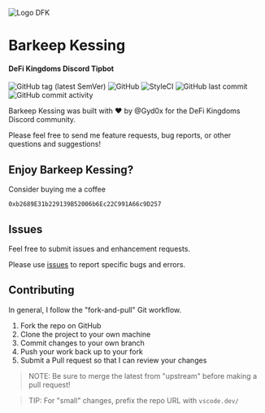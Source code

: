![Logo DFK](https://storageapi.fleek.co/ed2319ff-1320-4572-a9c4-278c4d80b634-bucket/logo_dfk_full.png)

# Barkeep Kessing
#### DeFi Kingdoms Discord Tipbot

![GitHub tag (latest SemVer)](https://img.shields.io/github/v/tag/makkinga/dfk-tipbot?label=version&style=flat-square)
![GitHub](https://img.shields.io/github/license/makkinga/dfk-tipbot?style=flat-square)
![StyleCI](https://github.styleci.io/repos/414885047/shield)
![GitHub last commit](https://img.shields.io/github/last-commit/makkinga/dfk-tipbot?style=flat-square)
![GitHub commit activity](https://img.shields.io/github/commit-activity/m/makkinga/dfk-tipbot?style=flat-square)

Barkeep Kessing was built with :heart: by @Gyd0x for the DeFi Kingdoms Discord community. 

Please feel free to send me feature requests, bug reports, or other questions and suggestions!

## Enjoy Barkeep Kessing?
Consider buying me a coffee

```
0xb2689E31b229139B52006b6Ec22C991A66c9D257
```

## Issues
Feel free to submit issues and enhancement requests.

Please use [issues](https://github.com/makkinga/dfk-tipbot/issues) to report specific bugs and errors.

## Contributing
In general, I follow the "fork-and-pull" Git workflow.

1. Fork the repo on GitHub
2. Clone the project to your own machine
3. Commit changes to your own branch
4. Push your work back up to your fork
5. Submit a Pull request so that I can review your changes

> NOTE: Be sure to merge the latest from "upstream" before making a pull request!

> TIP: For "small" changes, prefix the repo URL with `vscode.dev/`
